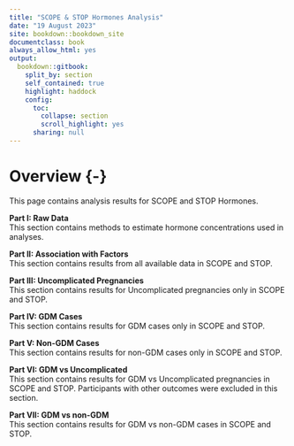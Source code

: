 ```yaml
---  
title: "SCOPE & STOP Hormones Analysis"
date: "19 August 2023"
site: bookdown::bookdown_site
documentclass: book
always_allow_html: yes
output:
  bookdown::gitbook:
    split_by: section
    self_contained: true
    highlight: haddock
    config:
      toc:
        collapse: section
        scroll_highlight: yes
      sharing: null
---
```






# Overview {-}
This page contains analysis results for SCOPE and STOP Hormones.


<b>Part I: Raw Data</b><br />
This section contains methods to estimate hormone concentrations used in analyses.<br />

<b>Part II: Association with Factors</b><br />
This section contains results from all available data in SCOPE and STOP.<br />

<b>Part III: Uncomplicated Pregnancies</b><br />
This section contains results for Uncomplicated pregnancies only in SCOPE and STOP.<br />

<b>Part IV: GDM Cases</b><br />
This section contains results for GDM cases only in SCOPE and STOP.<br />

<b>Part V: Non-GDM Cases</b><br />
This section contains results for non-GDM cases only in SCOPE and STOP.<br />

<b>Part VI: GDM vs Uncomplicated</b><br />
This section contains results for GDM vs Uncomplicated pregnancies in SCOPE and STOP. Participants with other outcomes were excluded in this section.<br />

<b>Part VII: GDM vs non-GDM</b><br />
This section contains results for GDM vs non-GDM cases in SCOPE and STOP.<br />




